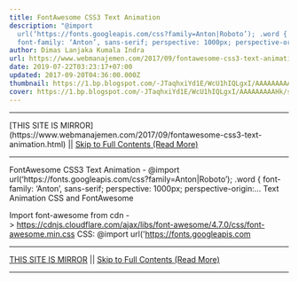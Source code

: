 ```yaml
---
title: FontAwesome CSS3 Text Animation
description: "@import
  url(‘https://fonts.googleapis.com/css?family=Anton|Roboto’); .word {
  font-family: ‘Anton’, sans-serif; perspective: 1000px; perspective-origin:..."
author: Dimas Lanjaka Kumala Indra
url: https://www.webmanajemen.com/2017/09/fontawesome-css3-text-animation.html
date: 2019-07-22T03:23:17+07:00
updated: 2017-09-20T04:36:00.000Z
thumbnail: https://1.bp.blogspot.com/-JTaqhxiYd1E/WcU1hIQLgxI/AAAAAAAAAHk/sZcV1Nd5gf8nN_sb9B26g69ev9WkebldACLcBGAs/s320/Screenshot_2017-09-22-23-08-01-400_com.android.chrome.png
cover: https://1.bp.blogspot.com/-JTaqhxiYd1E/WcU1hIQLgxI/AAAAAAAAAHk/sZcV1Nd5gf8nN_sb9B26g69ev9WkebldACLcBGAs/s320/Screenshot_2017-09-22-23-08-01-400_com.android.chrome.png
---
```


<hr/> [THIS SITE IS MIRROR](https://www.webmanajemen.com/2017/09/fontawesome-css3-text-animation.html) || <a href="https://www.webmanajemen.com/2017/09/fontawesome-css3-text-animation.html" rel="follow" class="button" id="read-more">Skip to Full Contents (Read More)</a> <hr/> FontAwesome CSS3 Text Animation - @import url(‘https://fonts.googleapis.com/css?family=Anton|Roboto’); .word { font-family: ‘Anton’, sans-serif; perspective: 1000px; perspective-origin:... Text Animation CSS and FontAwesome 


Import font-awesome from cdn -> https://cdnjs.cloudflare.com/ajax/libs/font-awesome/4.7.0/css/font-awesome.min.css
CSS: 
@import url('https://fonts.googleapis.com <hr/> [THIS SITE IS MIRROR](https://www.webmanajemen.com/2017/09/fontawesome-css3-text-animation.html) || <a href="https://www.webmanajemen.com/2017/09/fontawesome-css3-text-animation.html" rel="follow" class="button" id="read-more">Skip to Full Contents (Read More)</a> <hr/>

<script>
    if (location.host.includes('dimaslanjaka12')) {
      location.replace('https://www.webmanajemen.com/2017/09/fontawesome-css3-text-animation.html');
    }
  </script>